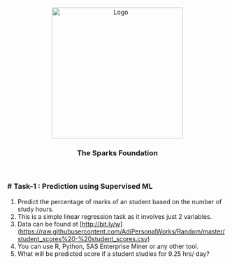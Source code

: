 <!-- PROJECT LOGO -->
<br />
<p align="center">
  <a href="https://github.com/shital2807/THE-SPARKS-FOUNDATION-INTERNSHIP">
    <img src="https://www.thesparksfoundationsingapore.org/images/logo_small.png" alt="Logo" width="300" height="300">
  </a>

  <h3 align="center">The Sparks Foundation</h3>

  <p align="center">
    <br />
    
    
    
  ### # Task-1 : Prediction using Supervised ML 
  1. Predict the percentage of marks of an student based on the number of study hours.
1. This is a simple linear regression task as it involves just 2 variables.
1. Data can be found at [http://bit.ly/w](https://raw.githubusercontent.com/AdiPersonalWorks/Random/master/student_scores%20-%20student_scores.csv)
1. You can use R, Python, SAS Enterprise Miner or any other tool.
1. What will be predicted score if a student studies for 9.25 hrs/ day?
